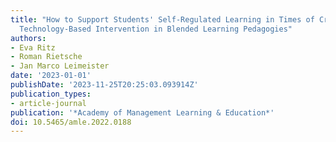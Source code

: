 ```yaml
---
title: "How to Support Students' Self-Regulated Learning in Times of Crisis: An Embedded
  Technology-Based Intervention in Blended Learning Pedagogies"
authors:
- Eva Ritz
- Roman Rietsche
- Jan Marco Leimeister
date: '2023-01-01'
publishDate: '2023-11-25T20:25:03.093914Z'
publication_types:
- article-journal
publication: '*Academy of Management Learning & Education*'
doi: 10.5465/amle.2022.0188
---
```

